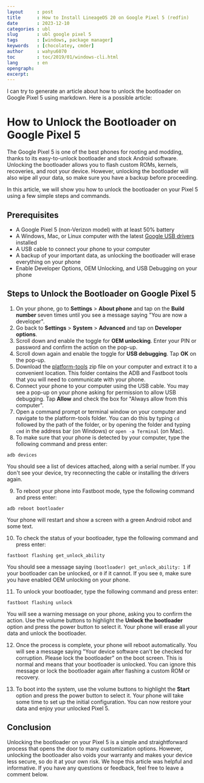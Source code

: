 ```yaml
---
layout     : post
title      : How to Install LineageOS 20 on Google Pixel 5 (redfin)
date       : 2023-12-10
categories : ubl
slug       : ubl google pixel 5
tags       : [windows, package manager]
keywords   : [chocolatey, cmder]
author     : wahyu6070
toc        : toc/2019/01/windows-cli.html
lang       : en
opengraph:
excerpt:
---
```


I can try to generate an article about how to unlock the bootloader on Google Pixel 5 using markdown. Here is a possible article:

# How to Unlock the Bootloader on Google Pixel 5

The Google Pixel 5 is one of the best phones for rooting and modding, thanks to its easy-to-unlock bootloader and stock Android software. Unlocking the bootloader allows you to flash custom ROMs, kernels, recoveries, and root your device. However, unlocking the bootloader will also wipe all your data, so make sure you have a backup before proceeding.

In this article, we will show you how to unlock the bootloader on your Pixel 5 using a few simple steps and commands.

## Prerequisites

- A Google Pixel 5 (non-Verizon model) with at least 50% battery
- A Windows, Mac, or Linux computer with the latest [Google USB drivers](https://pixel.gadgethacks.com/how-to/unlock-bootloader-your-pixel-5-easy-follow-guide-0329550/) installed
- A USB cable to connect your phone to your computer
- A backup of your important data, as unlocking the bootloader will erase everything on your phone
- Enable Developer Options, OEM Unlocking, and USB Debugging on your phone

## Steps to Unlock the Bootloader on Google Pixel 5

1. On your phone, go to **Settings** > **About phone** and tap on the **Build number** seven times until you see a message saying "You are now a developer".
2. Go back to **Settings** > **System** > **Advanced** and tap on **Developer options**.
3. Scroll down and enable the toggle for **OEM unlocking**. Enter your PIN or password and confirm the action on the pop-up.
4. Scroll down again and enable the toggle for **USB debugging**. Tap **OK** on the pop-up.
5. Download the [platform-tools](https://unlocktechy.com/unlock-bootloader-google-pixel-5) zip file on your computer and extract it to a convenient location. This folder contains the ADB and Fastboot tools that you will need to communicate with your phone.
6. Connect your phone to your computer using the USB cable. You may see a pop-up on your phone asking for permission to allow USB debugging. Tap **Allow** and check the box for "Always allow from this computer".
7. Open a command prompt or terminal window on your computer and navigate to the platform-tools folder. You can do this by typing `cd` followed by the path of the folder, or by opening the folder and typing `cmd` in the address bar (on Windows) or `open -a Terminal` (on Mac).
8. To make sure that your phone is detected by your computer, type the following command and press enter:

```
adb devices
```

You should see a list of devices attached, along with a serial number. If you don't see your device, try reconnecting the cable or installing the drivers again.

9. To reboot your phone into Fastboot mode, type the following command and press enter:

```
adb reboot bootloader
```

Your phone will restart and show a screen with a green Android robot and some text.

10. To check the status of your bootloader, type the following command and press enter:

```
fastboot flashing get_unlock_ability
```

You should see a message saying `(bootloader) get_unlock_ability: 1` if your bootloader can be unlocked, or `0` if it cannot. If you see `0`, make sure you have enabled OEM unlocking on your phone.

11. To unlock your bootloader, type the following command and press enter:

```
fastboot flashing unlock
```

You will see a warning message on your phone, asking you to confirm the action. Use the volume buttons to highlight the **Unlock the bootloader** option and press the power button to select it. Your phone will erase all your data and unlock the bootloader.

12. Once the process is complete, your phone will reboot automatically. You will see a message saying "Your device software can't be checked for corruption. Please lock the bootloader" on the boot screen. This is normal and means that your bootloader is unlocked. You can ignore this message or lock the bootloader again after flashing a custom ROM or recovery.

13. To boot into the system, use the volume buttons to highlight the **Start** option and press the power button to select it. Your phone will take some time to set up the initial configuration. You can now restore your data and enjoy your unlocked Pixel 5.

## Conclusion

Unlocking the bootloader on your Pixel 5 is a simple and straightforward process that opens the door to many customization options. However, unlocking the bootloader also voids your warranty and makes your device less secure, so do it at your own risk. We hope this article was helpful and informative. If you have any questions or feedback, feel free to leave a comment below.
